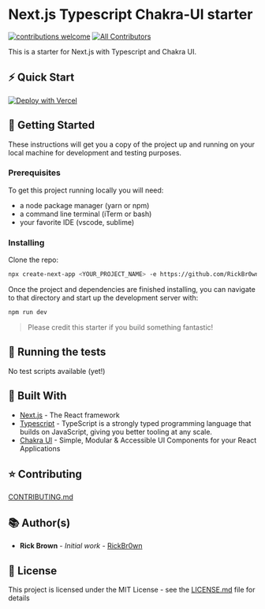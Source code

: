 # Next.js Typescript Chakra-UI starter

[![contributions welcome](https://img.shields.io/badge/contributions-welcome-brightgreen.svg?style=flat)]()
[![All Contributors](https://img.shields.io/badge/all_contributors-1-orange.svg?style=flat-square)](#contributors-)

This is a starter for Next.js with Typescript and Chakra UI.

## ⚡️ Quick Start

[![Deploy with Vercel](https://vercel.com/button)](https://vercel.com/new/project?template=https://github.com/RickBr0wn/next-typescript-chakra-ui-starter)

## 🚀 Getting Started

These instructions will get you a copy of the project up and running on your local machine for development and testing purposes.

### Prerequisites

To get this project running locally you will need:

- a node package manager (yarn or npm)
- a command line terminal (iTerm or bash)
- your favorite IDE (vscode, sublime)

### Installing

Clone the repo:

```bash
npx create-next-app <YOUR_PROJECT_NAME> -e https://github.com/RickBr0wn/next-typescript-chakra-ui-starter
```

Once the project and dependencies are finished installing, you can navigate to that directory and start up the development server with:

```bash
npm run dev
```

> Please credit this starter if you build something fantastic!

## 🧪 Running the tests

No test scripts available (yet!)

## 🧐 Built With

- [Next.js](https://nextjs.org/) - The React framework
- [Typescript](https://www.typescriptlang.org/) - TypeScript is a strongly typed programming language that builds on JavaScript, giving you better tooling at any scale.
- [Chakra UI](https://chakra-ui.com/) - Simple, Modular & Accessible UI Components for your React Applications

## ⭐️ Contributing

[CONTRIBUTING.md](https://gist.github.com/RickBr0wn/0b4a139f833e0d0bafddb0d043644b20)

## 📚 Author(s)

- **Rick Brown** - _Initial work_ - [RickBr0wn](https://github.com/RickBr0wn)

## 🪪 License

This project is licensed under the MIT License - see the [LICENSE.md](https://gist.github.com/RickBr0wn/5f95ee6118bb32034e2b94acbd88a99d) file for details
